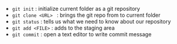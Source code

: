 
- `git init` : initialize current folder as a git repository
- `git clone <URL> ` : brings the git repo from <URL> to current folder
- `git status` : tells us what we need to know about our repository
- `git add <FILE>` : adds <FILE> to the staging area
- `git commit` : open a text editor to write commit message
